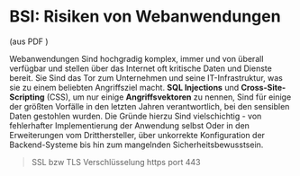 BSI: Risiken von Webanwendungen
=============================== 
(aus PDF )

Webanwendungen Sind hochgradig komplex, immer und von überall verfügbar und stellen über das 
Internet oft kritische Daten und Dienste bereit. Sie Sind das Tor zum Unternehmen und seine 
IT-Infrastruktur, was sie zu einem beliebten Angriffsziel macht. **SQL Injections** und **Cross-Site-Scripting** 
(CSS), um nur einige **Angriffsvektoren** zu nennen, Sind für einige der größten Vorfälle in den letzten Jahren 
verantwortlich, bei den sensiblen Daten gestohlen wurden. Die Gründe hierzu Sind vielschichtig - von 
fehlerhafter Implementierung der Anwendung selbst Oder in den Erweiterungen vom Dritthersteller, über 
unkorrekte Konfiguration der Backend-Systeme bis hin zum mangelnden Sicherheitsbewusstsein. 

> SSL bzw TLS Verschlüsselung https port 443